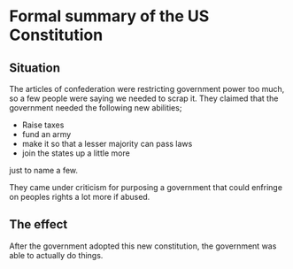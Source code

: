 # Formal summary of the US Constitution

## Situation

The articles of confederation were restricting government power too much, so a few people were saying we needed to scrap it.  They claimed that the government needed the following new abilities;

* Raise taxes
* fund an army
* make it so that a lesser majority can pass laws
* join the states up a little more

just to name a few. 

They came under criticism for purposing a government that could enfringe on peoples rights a lot more if abused.

## The effect

After the government adopted this new constitution, the government was able to actually do things.
